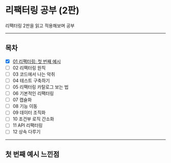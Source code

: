 # 리팩터링 공부 (2판)

리팩터링 2판을 읽고 적용해보며 공부

----
## 목차

- [x] [01 리팩터링: 첫 번째 예시](https://github.com/ReadnThink/refactoring-study/tree/main/src/main/java/org/example/refactoring/ch01)
- [ ] 02 리팩터링 원칙
- [ ] 03 코드에서 나는 악취
- [ ] 04 테스트 구축하기
- [ ] 05 리팩터링 카탈로그 보는 법
- [ ] 06 기본적인 리팩터링
- [ ] 07 캡슐화
- [ ] 08 기능 이동
- [ ] 09 데이터 조직화
- [ ] 10 조건부 로직 간소화
- [ ] 11 API 리팩터링
- [ ] 12 상속 다루기

----
## 첫 번째 예시 느낀점

